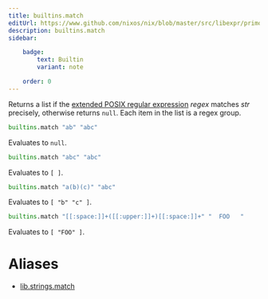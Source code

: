 ```yaml
---
title: builtins.match
editUrl: https://www.github.com/nixos/nix/blob/master/src/libexpr/primops.cc
description: builtins.match
sidebar:

    badge:
        text: Builtin
        variant: note

    order: 0
---
```


Returns a list if the [extended POSIX regular
expression](http://pubs.opengroup.org/onlinepubs/9699919799/basedefs/V1_chap09.html#tag_09_04)
*regex* matches *str* precisely, otherwise returns `null`. Each item
in the list is a regex group.

```nix
builtins.match "ab" "abc"
```

Evaluates to `null`.

```nix
builtins.match "abc" "abc"
```

Evaluates to `[ ]`.

```nix
builtins.match "a(b)(c)" "abc"
```

Evaluates to `[ "b" "c" ]`.

```nix
builtins.match "[[:space:]]+([[:upper:]]+)[[:space:]]+" "  FOO   "
```

Evaluates to `[ "FOO" ]`.


# Aliases

- [lib.strings.match](/nix-doc-comments/reference/lib/strings/lib-strings-match)


